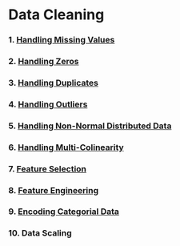 # Data Cleaning
### 1. [Handling Missing Values](https://github.com/tbgrun/machine_learning/blob/main/02%20-%20Data%20Wrangling/01%20-%20Handling%20Missing%20Values.md)
### 2. [Handling Zeros](https://github.com/tbgrun/machine_learning/blob/main/02%20-%20Data%20Wrangling/02%20-%20Handling%20Zeros.md)
### 3. [Handling Duplicates](https://github.com/tbgrun/machine_learning/blob/main/02%20-%20Data%20Wrangling/03%20-%20Handling%20Duplicates.md)
### 4. [Handling Outliers](https://github.com/tbgrun/machine_learning/blob/main/02%20-%20Data%20Wrangling/04%20-%20Handling%20Outliers.md)
### 5. [Handling Non-Normal Distributed Data](https://github.com/tbgrun/machine_learning/blob/main/02%20-%20Data%20Wrangling/05%20-%20Handling%20Non-Normal%20Distributed%20Data.md)
### 6. [Handling Multi-Colinearity](https://github.com/tbgrun/machine_learning/blob/main/02%20-%20Data%20Wrangling/06%20-%20Handling%20Multi-Colinearity.md)
### 7. [Feature Selection](https://github.com/tbgrun/machine_learning/blob/main/02%20-%20Data%20Wrangling/07%20-%20Feature%20Selection.md)
### 8. [Feature Engineering](https://github.com/tbgrun/machine_learning/blob/main/02%20-%20Data%20Wrangling/08%20-%20Feature%20Engineering.md)
### 9. [Encoding Categorial Data](https://github.com/tbgrun/machine_learning/blob/main/02%20-%20Data%20Wrangling/09%20-%20Encoding%20Categorial%20Data.md)
### 10. Data Scaling
